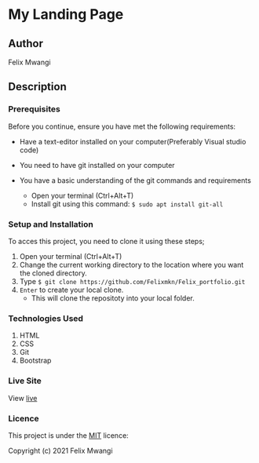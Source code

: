 # My Landing Page
## Author
Felix Mwangi 

## Description


### Prerequisites

Before you continue, ensure you have met the following requirements:

* Have a text-editor installed on your computer(Preferably Visual studio code)
* You need to have git installed on your computer
* You have a basic understanding of the git commands and requirements
    
   -  Open your terminal (Ctrl+Alt+T)
   -  Install git using this command:
        `$ sudo apt install git-all`

### Setup and Installation
To acces this project, you need to clone it using these steps;
1. Open your terminal (Ctrl+Alt+T)
2. Change the current working directory to the location where you want the cloned directory.
3. Type `$ git clone https://github.com/Felixmkn/Felix_portfolio.git`
4. `Enter` to create your local clone.
    * This will clone the repositoty into your local folder.

### Technologies Used
1. HTML
2. CSS
3. Git
4. Bootstrap

### Live Site
View [live](https://felixmkn.github.io/My-photography-website/)


### Licence
This project is under the  [MIT](LICENSE) licence:<br>

Copyright (c) 2021 Felix Mwangi 
